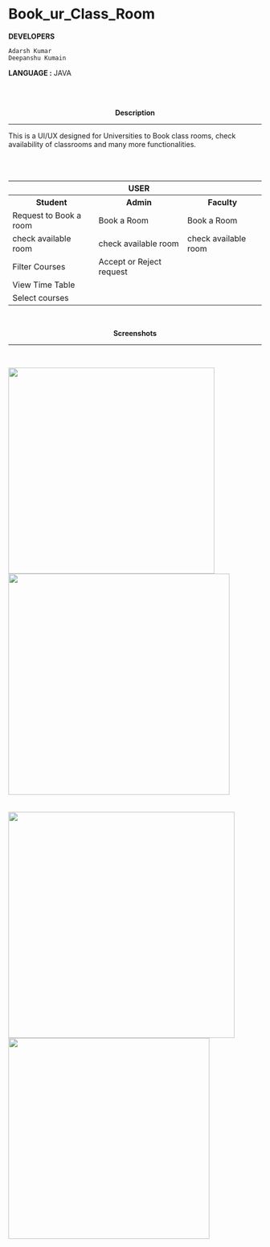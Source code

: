 # Book_ur_Class_Room

**DEVELOPERS** 
```
Adarsh Kumar 
Deepanshu Kumain
```
**LANGUAGE :** JAVA

<br>
<br>
<p align="center">
 <b>Description</b>
  </p>

-----------------------------------------------------------------------------------------------------------------------------
This is a UI/UX designed for Universities to Book class rooms, check availability of classrooms and many more functionalities.

<br>
<br>

 <p align="center">
<table>
  <tr color="Red">
    <th></th>
    <th>USER</th>
    <th></th>
      <tr>
  <tr>
    <th>Student</th>
    <th>Admin</th>
    <th>Faculty</th>
  </tr>
  <tr>
    <td>Request to Book a room</td>
    <td>Book a Room</td>
    <td>Book a Room</td>
  </tr>
  <tr>
    <td>check available room</td>
    <td>check available room</td>
    <td>check available room</td>
  </tr>
  <tr>
    <td>Filter Courses</td>
    <td>Accept or Reject request</td>
    <td></td>
  </tr>
  <tr>
    <td>View Time Table</td>
    <td></td>
    <td></td>
  </tr>
  <tr>
    <td>Select courses</td>
    <td></td>
    <td></td>
  </tr>
</table>

</p>
<br>
<p align="center">
 <b>Screenshots</b>
  </p>

-----------------------------------------------------------------------------------------------------------------------------  
  <br>
<p>
<img src="https://user-images.githubusercontent.com/23396919/34052849-2659053e-e1ea-11e7-8768-cf3fe6f89e80.jpg" width="410" ></img> 
<img src="https://user-images.githubusercontent.com/23396919/34052876-3d34d698-e1ea-11e7-97c1-4466380c7b9b.jpg" width="440" ></img> 
<br>
<br>
<br>
<img src="https://user-images.githubusercontent.com/23396919/34052877-3d734b1c-e1ea-11e7-87c4-57c63203bcfa.jpg" width="450" ></img> 
<img src="https://user-images.githubusercontent.com/23396919/34052878-3daafd50-e1ea-11e7-8742-4358944a80c8.jpg" width="400" ></img> 
</p>
